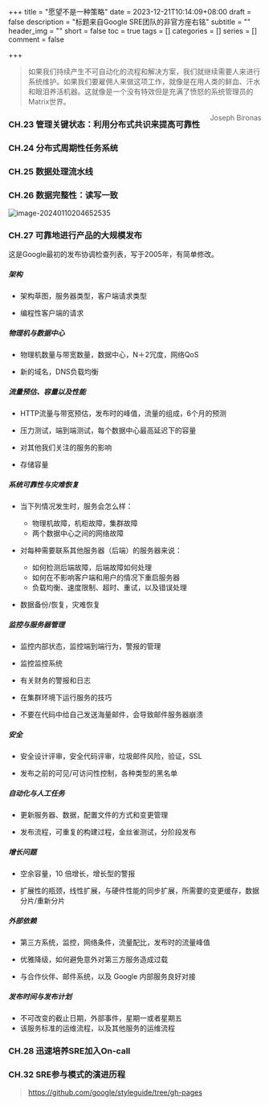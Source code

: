 +++
title = "愿望不是一种策略"
date = 2023-12-21T10:14:09+08:00
draft = false
description = "标题来自Google SRE团队的非官方座右铭"
subtitle = ""
header_img = ""
short = false
toc = true
tags = []
categories = []
series = []
comment = false

+++

> 如果我们持续产生不可自动化的流程和解决方案，我们就继续需要人来进行系统维护。如果我们要雇佣人来做这项工作，就像是在用人类的鲜血、汗水和眼泪养活机器。这就像是一个没有特效但是充满了愤怒的系统管理员的Matrix世界。
>
> <span style="float: right;"> Joseph Bironas</span>

### CH.23 管理关键状态：利用分布式共识来提高可靠性

### CH.24 分布式周期性任务系统

### CH.25 数据处理流水线

### CH.26 数据完整性：读写一致

![image-20240110204652535](/image/2024/image-20240110204652535.png)

### CH.27 可靠地进行产品的大规模发布

这是Google最初的发布协调检查列表，写于2005年，有简单修改。

##### 架构

- 架构草图，服务器类型，客户端请求类型

- 编程性客户端的请求

##### 物理机与数据中心

- 物理机数量与带宽数量，数据中心，N＋2冗度，网络QoS

- 新的域名，DNS负载均衡

##### 流量预估、容量以及性能

- HTTP流量与带宽预估，发布时的峰值，流量的组成，6个月的预测

- 压力测试，端到端测试，每个数据中心最高延迟下的容量

- 对其他我们关注的服务的影响
- 存储容量

##### 系统可靠性与灾难恢复

- 当下列情况发生时，服务会怎么样：
  - 物理机故障，机柜故障，集群故障
  - 两个数据中心之间的网络故障

- 对每种需要联系其他服务器（后端）的服务器来说：
  - 如何检测后端故障，后端故障如何处理
  - 如何在不影响客户端和用户的情况下重启服务器
  - 负载均衡、速度限制、超时、重试，以及错误处理
- 数据备份/恢复，灾难恢复

##### 监控与服务器管理

- 监控内部状态，监控端到端行为，警报的管理

- 监控监控系统

- 有关财务的警报和日志

- 在集群环境下运行服务的技巧

- 不要在代码中给自己发送海量邮件，会导致邮件服务器崩溃

##### 安全

- 安全设计评审，安全代码评审，垃圾邮件风险，验证，SSL

- 发布之前的可见/可访问性控制，各种类型的黑名单

##### 自动化与人工任务

- 更新服务器、数据，配置文件的方式和变更管理

- 发布流程，可重复的构建过程，金丝雀测试，分阶段发布

##### 增长问题

- 空余容量，10 倍增长，增长型的警报

- 扩展性的瓶颈，线性扩展，与硬件性能的同步扩展，所需要的变更缓存，数据分片/重新分片

##### 外部依赖

- 第三方系统，监控，网络条件，流量配比，发布时的流量峰值
- 优雅降级，如何避免意外对第三方服务造成过载

- 与合作伙伴、邮件系统，以及 Google 内部服务良好对接

##### 发布时间与发布计划

- 不可改变的截止日期，外部事件，星期一或者星期五
- 该服务标准的运维流程，以及其他服务的运维流程

### CH.28 迅速培养SRE加入On-call

### CH.32 SRE参与模式的演进历程

> https://github.com/google/styleguide/tree/gh-pages
